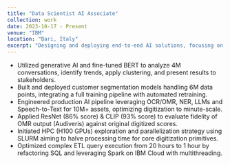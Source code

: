 ```yaml
---
title: "Data Scientist AI Associate"
collection: work
date: 2023-10-17 - Present
venue: "IBM"
location: "Bari, Italy"
excerpt: "Designing and deploying end-to-end AI solutions, focusing on NLP, MLOps, and large-scale performance optimization on IBM Cloud."
---
```


* Utilized generative AI and fine-tuned BERT to analyze 4M conversations, identify trends, apply clustering, and present results to stakeholders.
* Built and deployed customer segmentation models handling 6M data points, integrating a full training pipeline with automated retraining.
* Engineered production AI pipeline leveraging OCR/OMR, NER, LLMs and Speech-to-Text for 10M+ assets, optimizing digitization to minute-scale.
* Applied ResNet (86% score) & CLIP (93% score) to evaluate fidelity of OMR output (Audiveris) against original digitized scores.
* Initiated HPC (H100 GPUs) exploration and parallelization strategy using SLURM aiming to halve processing time for core digitization primitives.
* Optimized complex ETL query execution from 20 hours to 1 hour by refactoring SQL and leveraging Spark on IBM Cloud with multithreading.